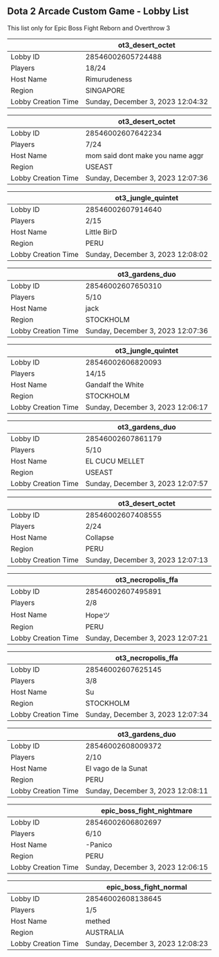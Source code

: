 ## Dota 2 Arcade Custom Game - Lobby List

This list only for Epic Boss Fight Reborn and Overthrow 3

|  | ot3_desert_octet |
| ------ | ------ |
| Lobby ID | 28546002605724488 |
| Players | 18/24 |
| Host Name | Rimurudeness |
| Region | SINGAPORE |
| Lobby Creation Time | Sunday, December 3, 2023 12:04:32 |


|  | ot3_desert_octet |
| ------ | ------ |
| Lobby ID | 28546002607642234 |
| Players | 7/24 |
| Host Name | mom said dont make you name aggr |
| Region | USEAST |
| Lobby Creation Time | Sunday, December 3, 2023 12:07:36 |


|  | ot3_jungle_quintet |
| ------ | ------ |
| Lobby ID | 28546002607914640 |
| Players | 2/15 |
| Host Name | Little BirD |
| Region | PERU |
| Lobby Creation Time | Sunday, December 3, 2023 12:08:02 |


|  | ot3_gardens_duo |
| ------ | ------ |
| Lobby ID | 28546002607650310 |
| Players | 5/10 |
| Host Name | jack |
| Region | STOCKHOLM |
| Lobby Creation Time | Sunday, December 3, 2023 12:07:36 |


|  | ot3_jungle_quintet |
| ------ | ------ |
| Lobby ID | 28546002606820093 |
| Players | 14/15 |
| Host Name | Gandalf the White |
| Region | STOCKHOLM |
| Lobby Creation Time | Sunday, December 3, 2023 12:06:17 |


|  | ot3_gardens_duo |
| ------ | ------ |
| Lobby ID | 28546002607861179 |
| Players | 5/10 |
| Host Name | EL CUCU MELLET |
| Region | USEAST |
| Lobby Creation Time | Sunday, December 3, 2023 12:07:57 |


|  | ot3_desert_octet |
| ------ | ------ |
| Lobby ID | 28546002607408555 |
| Players | 2/24 |
| Host Name | Collapse |
| Region | PERU |
| Lobby Creation Time | Sunday, December 3, 2023 12:07:13 |


|  | ot3_necropolis_ffa |
| ------ | ------ |
| Lobby ID | 28546002607495891 |
| Players | 2/8 |
| Host Name | Hopeツ |
| Region | PERU |
| Lobby Creation Time | Sunday, December 3, 2023 12:07:21 |


|  | ot3_necropolis_ffa |
| ------ | ------ |
| Lobby ID | 28546002607625145 |
| Players | 3/8 |
| Host Name | Su |
| Region | STOCKHOLM |
| Lobby Creation Time | Sunday, December 3, 2023 12:07:34 |


|  | ot3_gardens_duo |
| ------ | ------ |
| Lobby ID | 28546002608009372 |
| Players | 2/10 |
| Host Name | El vago de la Sunat |
| Region | PERU |
| Lobby Creation Time | Sunday, December 3, 2023 12:08:11 |


|  | epic_boss_fight_nightmare |
| ------ | ------ |
| Lobby ID | 28546002606802697 |
| Players | 6/10 |
| Host Name | -Panico |
| Region | PERU |
| Lobby Creation Time | Sunday, December 3, 2023 12:06:15 |


|  | epic_boss_fight_normal |
| ------ | ------ |
| Lobby ID | 28546002608138645 |
| Players | 1/5 |
| Host Name | methed |
| Region | AUSTRALIA |
| Lobby Creation Time | Sunday, December 3, 2023 12:08:23 |


